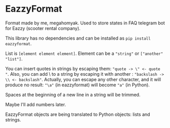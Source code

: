 # EazzyFormat
Format made by me, megahomyak. Used to store states in FAQ telegram bot for Eazzy (scooter rental company).

This library has no dependencies and can be installed as `pip install eazzyformat`.

List is `[element element element]`. Element can be a `"string"` or `["another" "list"]`.

You can insert quotes in strings by escaping them: `"quote -> \" <- quote "`. Also, you can add \ to a string by escaping it with another \: `"backslash -> \\ <- backslash"`. Actually, you can escape any other character, and it will produce no result: `"\a"` (in eazzyformat) will become `"a"` (in Python).

Spaces at the beginning of a new line in a string will be trimmed.

Maybe I'll add numbers later.

EazzyFormat objects are being translated to Python objects: lists and strings.